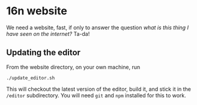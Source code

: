 # 16n website

We need a website, fast, if only to answer the question _what is this thing
I have seen on the internet?_ Ta-da!	

## Updating the editor

From the website directory, on your own machine, run

    ./update_editor.sh

This will checkout the latest version of the editor, build it, and stick it in
the `/editor` subdirectory. You will need `git` and `npm` installed for this to
work.

